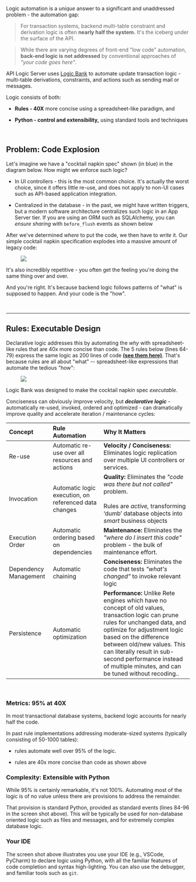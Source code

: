 Logic automation is a _unique_ answer to a significant and unaddressed problem - the automation gap:

> For transaction systems, backend multi-table constraint and derivation logic is often **nearly half the system.**  It's the iceberg under the surface of the API.

> While there are varying degrees of front-end "low code" automation, **back-end logic is not addressed** by conventional approaches of *"your code goes here"*.

API Logic Server uses [Logic Bank](https://github.com/valhuber/logicbank#readme) to automate update transaction logic - multi-table derivations, constraints, and actions such as sending mail or messages.

Logic consists of both:

* **Rules - 40X** more concise using a spreadsheet-like paradigm, and

* **Python - control and extensibility,** using standard tools and techniques

&nbsp;

## Problem: Code Explosion

Let's imagine we have a "cocktail napkin spec" shown (in blue) in the diagram below.  How might we enforce such logic?

* In UI controllers - this is the most common choice.  It's actually the worst choice, since it offers little re-use, and does not apply to non-UI cases such as API-based application integration.

* Centralized in the database - in the past, we might have written triggers, but a modern software architecture centralizes such logic in an App Server tier.  If you are using an ORM such as SQLAlchemy, you can _ensure sharing_ with `before_flush` events as shown below

After we've determined _where_ to put the code, we then have to _write_ it.  Our simple cocktail napkin specification explodes into a massive amount of legacy code:

<figure><img src="https://github.com/valhuber/LogicBank/raw/main/images/overview/rules-vs-code.png"></figure>

It's also incredibly repetitive - you often get the feeling you're doing the same thing over and over.

And you're right.  It's because backend logic follows patterns of "what" is supposed to happen.
And your code is the "how".  

&nbsp;

---

## Rules: Executable Design

Declarative logic addresses this by automating the _why_ with spreadsheet-like rules that are 40x more concise than code.  The 5 rules below (lines 64-79) express the same logic as 200 lines of code [**(see them here)**](https://github.com/valhuber/LogicBank/wiki/by-code).  That's because rules are all about "what"
-- spreadsheet-like expressions that automate the tedious "how":

<figure><img src="https://github.com/valhuber/ApiLogicServer/wiki/images/logic/5-rules-cocktail.png?raw=true"></figure>

Logic Bank was designed to make the cocktail napkin spec _executable_.

Conciseness can obviously improve velocity, but ___declarative logic___ - automatically re-used, invoked, ordered and optimized - can dramatically improve quality and accelerate iteration / maintenance cycles:

| Concept | Rule Automation | Why It Matters|
| :--- |:---|:---|
| Re-use | Automatic re-use over all resources and actions | __Velocity / Conciseness:__ Eliminates logic replication over multiple UI controllers or services. |
| Invocation | Automatic logic execution, on referenced data changes |__Quality:__ Eliminates the _"code was there but not called"_ problem.<br><br>Rules are _active,_ transforming ‘dumb’ database objects into _smart_ business objects |
| Execution Order | Automatic ordering based on dependencies |__Maintenance:__ Eliminates the _"where do I insert this code"_ problem - the bulk of maintenance effort. |
| Dependency Management | Automatic chaining |__Conciseness:__ Eliminates the code that tests _"what's changed"_ to invoke relevant logic |
| Persistence | Automatic optimization |__Performance:__ Unlike Rete engines which have no concept of old values, transaction logic can prune rules for unchanged data, and optimize for adjustment logic based on the difference between old/new values.  This can literally result in sub-second performance instead of multiple minutes, and can be tuned without recoding.. |

&nbsp;

### Metrics: 95% at 40X

In most transactional database systems, backend logic accounts for nearly half the code.

In past rule implementations addressing moderate-sized systems (typically consisting of 50-1000 tables):

* rules automate well over 95% of the logic.

* rules are 40x more concise than code as shown above


### Complexity: Extensible with Python

While 95% is certainly remarkable, it's not 100%.  Automating most of the logic is of no value unless there are provisions to address the remainder.

That provision is standard Python, provided as standard events (lines 84-96 in the screen shot above).  This will be typically be used for non-database oriented logic such as files and messages, and for extremely complex database logic.

### Your IDE

The screen shot above illustrates you use your IDE (e.g., VSCode, PyCharm) to declare logic using Python, with all the familiar features of code completion and syntax high-lighting.  You can also use the debugger, and familiar tools such as `git`.
